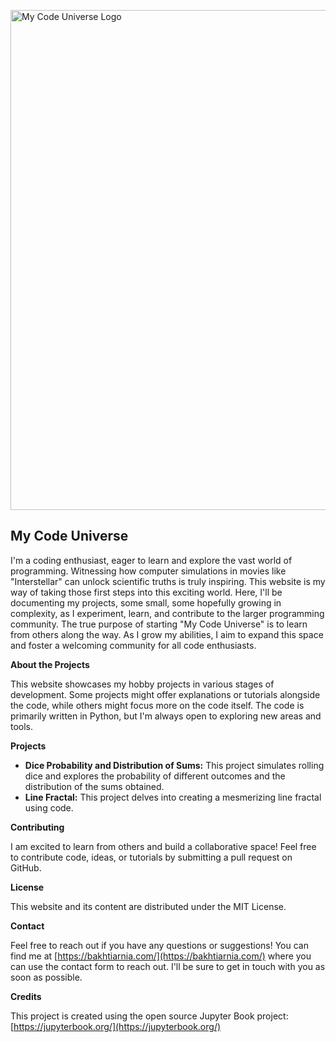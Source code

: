 <a href="https://mycodeuniverse.netlify.app/intro.html"><img src="https://bakhtiarnia.com/assets/images/simul.webp" alt="My Code Universe Logo" width="800"></a>

## My Code Universe

I'm a coding enthusiast, eager to learn and explore the vast world of programming. Witnessing how computer simulations in movies like "Interstellar" can unlock scientific truths is truly inspiring. This website is my way of taking those first steps into this exciting world. Here, I'll be documenting my projects, some small, some hopefully growing in complexity, as I experiment, learn, and contribute to the larger programming community. The true purpose of starting "My Code Universe" is to learn from others along the way. As I grow my abilities, I aim to expand this space and foster a welcoming community for all code enthusiasts.

**About the Projects**

This website showcases my hobby projects in various stages of development. Some projects might offer explanations or tutorials alongside the code, while others might focus more on the code itself. The code is primarily written in Python, but I'm always open to exploring new areas and tools.

**Projects**

* **Dice Probability and Distribution of Sums:** This project simulates rolling dice and explores the probability of different outcomes and the distribution of the sums obtained.
* **Line Fractal:** This project delves into creating a mesmerizing line fractal using code.

**Contributing**

I am excited to learn from others and build a collaborative space! Feel free to contribute code, ideas, or tutorials by submitting a pull request on GitHub. 

**License**

This website and its content are distributed under the MIT License.

**Contact**

Feel free to reach out if you have any questions or suggestions! You can find me at [https://bakhtiarnia.com/](https://bakhtiarnia.com/) where you can use the contact form to reach out. I'll be sure to get in touch with you as soon as possible.

**Credits**

This project is created using the open source Jupyter Book project: [https://jupyterbook.org/](https://jupyterbook.org/)
